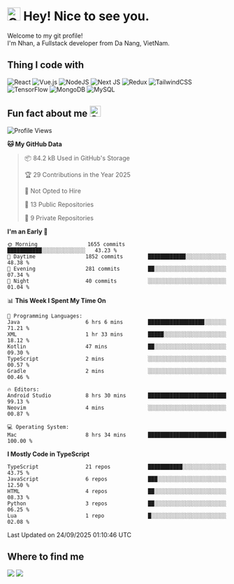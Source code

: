 # <img src="https://raw.githubusercontent.com/Tarikul-Islam-Anik/Animated-Fluent-Emojis/master/Emojis/Smilies/Cowboy%20Hat%20Face.png" alt="Cowboy Hat Face" width="30" height="30" /> Hey! Nice to see you.
Welcome to my git profile! <br/>
I'm Nhan, a Fullstack developer from  Da Nang, VietNam.

## Thing I code with
![React](https://img.shields.io/badge/react-%2320232a.svg?style=for-the-badge&logo=react&logoColor=%2361DAFB) ![Vue.js](https://img.shields.io/badge/vuejs-%2335495e.svg?style=for-the-badge&logo=vuedotjs&logoColor=%234FC08D) 	![NodeJS](https://img.shields.io/badge/node.js-6DA55F?style=for-the-badge&logo=node.js&logoColor=white) ![Next JS](https://img.shields.io/badge/Next-black?style=for-the-badge&logo=next.js&logoColor=white) ![Redux](https://img.shields.io/badge/redux-%23593d88.svg?style=for-the-badge&logo=redux&logoColor=white) ![TailwindCSS](https://img.shields.io/badge/tailwindcss-%2338B2AC.svg?style=for-the-badge&logo=tailwind-css&logoColor=white) ![TensorFlow](https://img.shields.io/badge/TensorFlow-%23FF6F00.svg?style=for-the-badge&logo=TensorFlow&logoColor=white) ![MongoDB](https://img.shields.io/badge/MongoDB-%234ea94b.svg?style=for-the-badge&logo=mongodb&logoColor=white) ![MySQL](https://img.shields.io/badge/mysql-4479A1.svg?style=for-the-badge&logo=mysql&logoColor=white)

## Fun fact about me <img src="https://raw.githubusercontent.com/Tarikul-Islam-Anik/Animated-Fluent-Emojis/master/Emojis/Smilies/Grinning%20Face%20with%20Smiling%20Eyes.png" alt="Grinning Face with Smiling Eyes" width="25" height="25" />
<!--START_SECTION:waka-->
![Profile Views](http://img.shields.io/badge/Profile%20Views-0-blue)

**🐱 My GitHub Data** 

> 📦 84.2 kB Used in GitHub's Storage 
 > 
> 🏆 29 Contributions in the Year 2025
 > 
> 🚫 Not Opted to Hire
 > 
> 📜 13 Public Repositories 
 > 
> 🔑 9 Private Repositories 
 > 
**I'm an Early 🐤** 

```text
🌞 Morning                1655 commits        ███████████░░░░░░░░░░░░░░   43.23 % 
🌆 Daytime                1852 commits        ████████████░░░░░░░░░░░░░   48.38 % 
🌃 Evening                281 commits         ██░░░░░░░░░░░░░░░░░░░░░░░   07.34 % 
🌙 Night                  40 commits          ░░░░░░░░░░░░░░░░░░░░░░░░░   01.04 % 
```


📊 **This Week I Spent My Time On** 

```text
💬 Programming Languages: 
Java                     6 hrs 6 mins        ██████████████████░░░░░░░   71.21 % 
XML                      1 hr 33 mins        █████░░░░░░░░░░░░░░░░░░░░   18.12 % 
Kotlin                   47 mins             ██░░░░░░░░░░░░░░░░░░░░░░░   09.30 % 
TypeScript               2 mins              ░░░░░░░░░░░░░░░░░░░░░░░░░   00.57 % 
Gradle                   2 mins              ░░░░░░░░░░░░░░░░░░░░░░░░░   00.46 % 

🔥 Editors: 
Android Studio           8 hrs 30 mins       █████████████████████████   99.13 % 
Neovim                   4 mins              ░░░░░░░░░░░░░░░░░░░░░░░░░   00.87 % 

💻 Operating System: 
Mac                      8 hrs 34 mins       █████████████████████████   100.00 % 
```

**I Mostly Code in TypeScript** 

```text
TypeScript               21 repos            ███████████░░░░░░░░░░░░░░   43.75 % 
JavaScript               6 repos             ███░░░░░░░░░░░░░░░░░░░░░░   12.50 % 
HTML                     4 repos             ██░░░░░░░░░░░░░░░░░░░░░░░   08.33 % 
Python                   3 repos             ██░░░░░░░░░░░░░░░░░░░░░░░   06.25 % 
Lua                      1 repo              █░░░░░░░░░░░░░░░░░░░░░░░░   02.08 % 
```




 Last Updated on 24/09/2025 01:10:46 UTC
<!--END_SECTION:waka-->

## Where to find me
<a href="https://www.facebook.com/nhanphan159"><img src="https://img.shields.io/badge/Facebook-1877F2?style=for-the-badge&logo=facebook&logoColor=white"/></a>   <a href="https://www.linkedin.com/in/thanhnhan-1509p"><img src="https://img.shields.io/badge/LinkedIn-0077B5?style=for-the-badge&logo=linkedin&logoColor=white"/></a>
